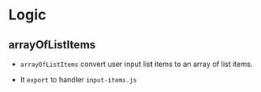 # Logic

## arrayOfListItems

- `arrayOfListItems` convert user input list items to an array of list items.

- It `export` to handler `input-items.js`
